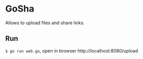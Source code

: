 GoSha
=====

Allows to upload files and share links.

Run
---
`$ go run web.go`, open in browser http://localhost:8080/upload
